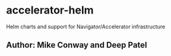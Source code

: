 # accelerator-helm
Helm charts and support for Navigator/Accelerator infrastructure

## Author: Mike Conway and Deep Patel



